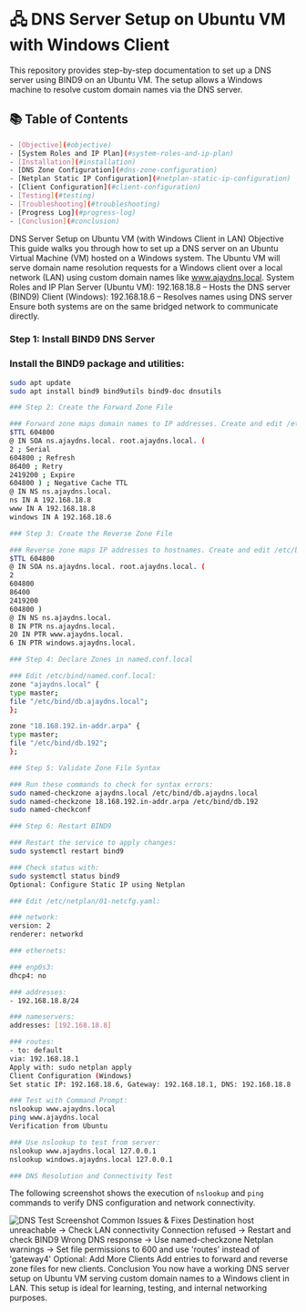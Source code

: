 
# 🖧 DNS Server Setup on Ubuntu VM with Windows Client

This repository provides step-by-step documentation to set up a DNS server using BIND9 on an Ubuntu VM.
The setup allows a Windows machine to resolve custom domain names via the DNS server.


## 📚 Table of Contents
```bash
- [Objective](#objective)
- [System Roles and IP Plan](#system-roles-and-ip-plan)
- [Installation](#installation)
- [DNS Zone Configuration](#dns-zone-configuration)
- [Netplan Static IP Configuration](#netplan-static-ip-configuration)
- [Client Configuration](#client-configuration)
- [Testing](#testing)
- [Troubleshooting](#troubleshooting)
- [Progress Log](#progress-log)
- [Conclusion](#conclusion)
```

DNS Server Setup on Ubuntu VM (with Windows Client in LAN)
Objective
This guide walks you through how to set up a DNS server on an Ubuntu Virtual Machine (VM) hosted on a Windows system. The Ubuntu VM will serve domain name resolution requests for a Windows client over a local network (LAN) using custom domain names like www.ajaydns.local.
System Roles and IP Plan
Server (Ubuntu VM): 192.168.18.8 – Hosts the DNS server (BIND9)
Client (Windows): 192.168.18.6 – Resolves names using DNS server
Ensure both systems are on the same bridged network to communicate directly.

### Step 1: Install BIND9 DNS Server

### Install the BIND9 package and utilities:
```bash
sudo apt update
sudo apt install bind9 bind9utils bind9-doc dnsutils

### Step 2: Create the Forward Zone File

### Forward zone maps domain names to IP addresses. Create and edit /etc/bind/db.ajaydns.local:
$TTL 604800
@ IN SOA ns.ajaydns.local. root.ajaydns.local. (
2 ; Serial
604800 ; Refresh
86400 ; Retry
2419200 ; Expire
604800 ) ; Negative Cache TTL
@ IN NS ns.ajaydns.local.
ns IN A 192.168.18.8
www IN A 192.168.18.8
windows IN A 192.168.18.6

### Step 3: Create the Reverse Zone File

### Reverse zone maps IP addresses to hostnames. Create and edit /etc/bind/db.192:
$TTL 604800
@ IN SOA ns.ajaydns.local. root.ajaydns.local. (
2
604800
86400
2419200
604800 )
@ IN NS ns.ajaydns.local.
8 IN PTR ns.ajaydns.local.
20 IN PTR www.ajaydns.local.
6 IN PTR windows.ajaydns.local.

### Step 4: Declare Zones in named.conf.local

### Edit /etc/bind/named.conf.local:
zone "ajaydns.local" {
type master;
file "/etc/bind/db.ajaydns.local";
};
```

```bash
zone "18.168.192.in-addr.arpa" {
type master;
file "/etc/bind/db.192";
};

### Step 5: Validate Zone File Syntax

### Run these commands to check for syntax errors:
sudo named-checkzone ajaydns.local /etc/bind/db.ajaydns.local
sudo named-checkzone 18.168.192.in-addr.arpa /etc/bind/db.192
sudo named-checkconf

### Step 6: Restart BIND9

### Restart the service to apply changes:
sudo systemctl restart bind9

### Check status with:
sudo systemctl status bind9
Optional: Configure Static IP using Netplan

### Edit /etc/netplan/01-netcfg.yaml:

### network:
version: 2
renderer: networkd

### ethernets:

### enp0s3:
dhcp4: no

### addresses:
- 192.168.18.8/24

### nameservers:
addresses: [192.168.18.8]

### routes:
- to: default
via: 192.168.18.1
Apply with: sudo netplan apply
Client Configuration (Windows)
Set static IP: 192.168.18.6, Gateway: 192.168.18.1, DNS: 192.168.18.8

### Test with Command Prompt:
nslookup www.ajaydns.local
ping www.ajaydns.local
Verification from Ubuntu

### Use nslookup to test from server:
nslookup www.ajaydns.local 127.0.0.1
nslookup windows.ajaydns.local 127.0.0.1

### DNS Resolution and Connectivity Test
```

The following screenshot shows the execution of `nslookup` and `ping` commands to verify DNS configuration and network connectivity.

![DNS Test Screenshot](C:/Users/LENOVO/Downloads/screenshot.png)
Common Issues & Fixes
Destination host unreachable → Check LAN connectivity
Connection refused → Restart and check BIND9
Wrong DNS response → Use named-checkzone
Netplan warnings → Set file permissions to 600 and use 'routes' instead of 'gateway4'
Optional: Add More Clients
Add entries to forward and reverse zone files for new clients.
Conclusion
You now have a working DNS server setup on Ubuntu VM serving custom domain names to a Windows client in LAN. This setup is ideal for learning, testing, and internal networking purposes.

